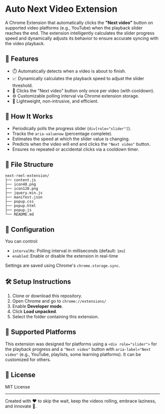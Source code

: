 # Auto Next Video Extension

A Chrome Extension that automatically clicks the **"Next video"** button on supported video platforms (e.g., YouTube) when the playback slider reaches the end. The extension intelligently calculates the slider progress speed and dynamically adjusts its behavior to ensure accurate syncing with the video playback.

## 🚀 Features

- ⏱️ Automatically detects when a video is about to finish.
- 📈 Dynamically calculates the playback speed to adjust the slider threshold.
- 🔁 Clicks the "Next video" button only once per video (with cooldown).
- ⚙️ Customizable polling interval via Chrome extension storage.
- 🧠 Lightweight, non-intrusive, and efficient.

## 🧩 How It Works

- Periodically polls the progress slider (`div[role="slider"]`).
- Tracks the `aria-valuenow` (percentage complete).
- Estimates the speed at which the slider value is changing.
- Predicts when the video will end and clicks the `"Next video"` button.
- Ensures no repeated or accidental clicks via a cooldown timer.

## 📁 File Structure

```
next-reel-extension/
├── content.js
├── icon48.png
├── icon128.png
├── jquery.min.js
├── manifest.json
├── popup.css
├── popup.html
├── popup.js
└── README.md
```

## 🔧 Configuration

You can control:
- `intervalMs`: Polling interval in milliseconds (default: `1ms`)
- `enabled`: Enable or disable the extension in real-time

Settings are saved using Chrome's `chrome.storage.sync`.

## 🛠 Setup Instructions

1. Clone or download this repository.
2. Open Chrome and go to `chrome://extensions/`
3. Enable **Developer mode**.
4. Click **Load unpacked**.
5. Select the folder containing this extension.

## 🧪 Supported Platforms

This extension was designed for platforms using a `<div role="slider">` for the playback progress and a `"Next video"` button with `aria-label="Next video"` (e.g., YouTube, playlists, some learning platforms). It can be customized for others.

## 📃 License

MIT License

---

Created with ❤️ to skip the wait, keep the videos rolling, embrace laziness, and innovate 🚀.
